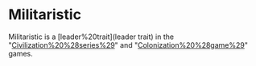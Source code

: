 # Militaristic

Militaristic is a [leader%20trait](leader trait) in the "[Civilization%20%28series%29](Civilization)" and "[Colonization%20%28game%29](Colonization)" games.